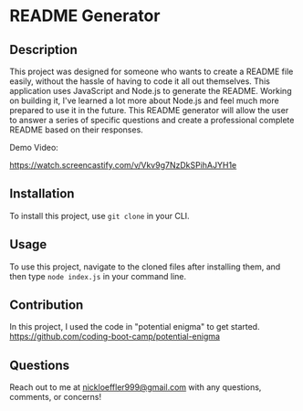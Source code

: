 # README Generator

## Description

This project was designed for someone who wants to create a README file easily, without the hassle of having to code it all out themselves. This application uses JavaScript and Node.js to generate the README. Working on building it, I've learned a lot more about Node.js and feel much more prepared to use it in the future. This README generator will allow the user to answer a series of specific questions and create a professional complete README based on their responses.

Demo Video:

https://watch.screencastify.com/v/Vkv9g7NzDkSPihAJYH1e

## Installation

To install this project, use `git clone` in your CLI.

## Usage

To use this project, navigate to the cloned files after installing them, and then type `node index.js` in your command line.

## Contribution

In this project, I used the code in "potential enigma" to get started. https://github.com/coding-boot-camp/potential-enigma

## Questions

Reach out to me at nickloeffler999@gmail.com with any questions, comments, or concerns!
